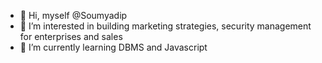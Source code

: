 - 👋 Hi, myself @Soumyadip 
- 👀 I’m interested in building marketing strategies, security management for enterprises and sales
- 🌱 I’m currently learning DBMS and Javascript 

<!---
Soumyadip2104/Soumyadip2104 is a ✨ special ✨ repository because its `README.md` (this file) appears on your GitHub profile.
You can click the Preview link to take a look at your changes.
--->
